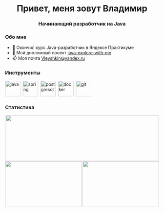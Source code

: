  
<div id="header" align="center">
	<h1>Привет, меня зовут Владимир</h1>
	<h3>Начинающий разработчик на Java</h3>
</div>

### Обо мне
- 🌱 Окончил курс Java-разработчик в Яндексе Практикуме
- 📄 Мой дипломный проект [java-explore-with-me](https://github.com/Vladimir-Leushkin/java-explore-with-me)
- 📫 Моя почта [Vleyshkin@yandex.ru](mailto:Vleyshkin@yandex.ru)

### Инструменты
<img src="https://cdn.jsdelivr.net/gh/devicons/devicon/icons/java/java-original-wordmark.svg" title="java" width="50" height="50"/>&nbsp;
<img src="https://cdn.jsdelivr.net/gh/devicons/devicon/icons/spring/spring-original-wordmark.svg" title="spring" width="50" height="50"/>&nbsp;
<img src="https://cdn.jsdelivr.net/gh/devicons/devicon/icons/postgresql/postgresql-original-wordmark.svg" title="postgresql" width="50" height="50"/>&nbsp;
<img src="https://cdn.jsdelivr.net/gh/devicons/devicon/icons/docker/docker-original-wordmark.svg" title="docker" width="50" height="50"/>&nbsp;
<img src="https://cdn.jsdelivr.net/gh/devicons/devicon/icons/git/git-original-wordmark.svg" title="git" width="50" height="50"/>&nbsp;

### Статистика
<div id="stat" align="center">
	<img height=150 width=500 src="https://github-profile-summary-cards.vercel.app/api/cards/profile-details?username=Vladimir-Leushkin&theme=github_dark"/>
	<img height=150 width=250 src="https://github-profile-summary-cards.vercel.app/api/cards/most-commit-language?username=Vladimir-Leushkin&theme=github_dark"/>
	<img height=150 width=250 src="https://github-profile-summary-cards.vercel.app/api/cards/stats?username=Vladimir-Leushkin&theme=github_dark"/>
</div>
